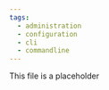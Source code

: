 ```yaml
---
tags:
  - administration
  - configuration
  - cli
  - commandline
---
```


This file is a placeholder
